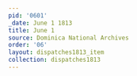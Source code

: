 ```yaml
---
pid: '0601'
_date: June 1 1813
title: June 1
source: Dominica National Archives
order: '06'
layout: dispatches1813_item
collection: dispatches1813
---
```

